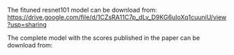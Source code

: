 The fituned resnet101 model can be download from: https://drive.google.com/file/d/1CZsRA11C7p_dLv_D9KG6uIoXq1cuuniU/view?usp=sharing

The complete model with the scores published in the paper can be download from: 

